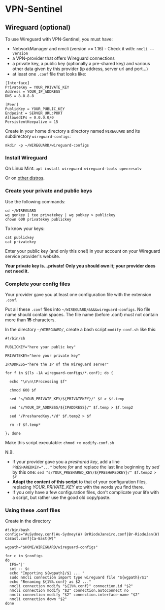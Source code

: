 # VPN-Sentinel

## Wireguard (optional)

To use Wireguard with VPN-Sentinel, you must have:

  * NetworkManager and nmcli (version >= 1.16) - Check it with: `nmcli --version`
  * a VPN-provider that offers Wireguard connections
  * a private key, a public key (optionally a pre-shared key) and various other data given by this provider (ip address, server url and port...)
  * at least one `.conf` file that looks like:

```
[Interface]
PrivateKey = YOUR_PRIVATE_KEY
Address = YOUR_IP_ADDRESS
DNS = 8.8.8.8

[Peer]
PublicKey = YOUR_PUBLIC_KEY
Endpoint = SERVER_URL:PORT
AllowedIPs = 0.0.0.0/0
PersistentKeepalive = 15
```

Create in your home directory a directory named `WIREGUARD` and its subdirectory `wireguard-configs`:

`mkdir -p ~/WIREGUARD/wireguard-configs`

### Install Wireguard
On Linux Mint:  `apt install wireguard wireguard-tools openresolv`

Or on [other distros](https://www.wireguard.com/install/#installation).

### Create your private and public keys

Use the following commands:

```
cd ~/WIREGUARD
wg genkey | tee privatekey | wg pubkey > publickey
chown 600 privatekey publickey
```


To know your keys:

```
cat publickey
cat privatekey
```

Enter your public key (and only this one!) in your account on your Wireguard service provider's website.

**Your private key is...private! Only you should own it; your provider does not need it.**

### Complete your config files

Your provider gave you at least one configuration file with the extension `.conf`.

Put all these `.conf` files into `~/WIREGUARD/&&&&wireguard-configs`. No file name should contain spaces. The file name (before .conf) must not contain more than **15** characters.

In the directory `~/WIREGUARD/`, create a bash script `modify-conf.sh` like this:

```
#!/bin/sh

PUBLICKEY="here your public key"

PRIVATEKEY="here your private key"

IPADDRESS="here the IP of the Wireguard server"

for f in $(ls -1A wireguard-configs/*.conf); do {

  echo "\n\n\tProcessing $f"

  chmod 600 $f

  sed "s/YOUR_PRIVATE_KEY/${PRIVATEKEY}/" $f > $f.temp

  sed "s/YOUR_IP_ADDRESS/${IPADDRESS}/" $f.temp > $f.temp2

  sed "/PresharedKey.*/d" $f.temp2 > $f

  rm -f $f.temp*

}; done
```

Make this script executable: `chmod +x modify-conf.sh`



N.B.

  * If your provider gave you a *preshared key*, add a line `PRESHAREDKEY="..."` before *for* and replace the last line beginning by *sed* by this one: `sed "s/YOUR_PRESHARED_KEY/${PRESHAREDKEY}/" $f.temp2 > $f`
  * **Adapt the content of this script** to that of your configuration files, replacing *YOUR_PRIVATE_KEY* etc with the words you find there.
  * If you only have a few configuration files, don't complicate your life with a script, but rather use the good old copy/paste.

### Using these .conf files

Create in the directory 

```
#!/bin/bash
configs="AuSydney.conf|Au-Sydney(W) BrRiodeJaneiro.conf|Br-RiodeJan(W) CaEast.conf|Ca-East(W)"

wgpath="$HOME/WIREGUARD/wireguard-configs"

for c in $configs
do
  IFS='|'
  set -- $c
  echo "Importing ${wgpath}/$1 ... "
  sudo nmcli connection import type wireguard file "${wgpath}/$1"
  echo "Renaming ${1%%.conf} as $2 ..."
  nmcli connection modify "${1%%.conf}" connection.id "$2"
  nmcli connection modify "$2" connection.autoconnect no
  nmcli connection modify "$2" connection.interface-name "$2"
  nmcli connection down "$2"
done
```

